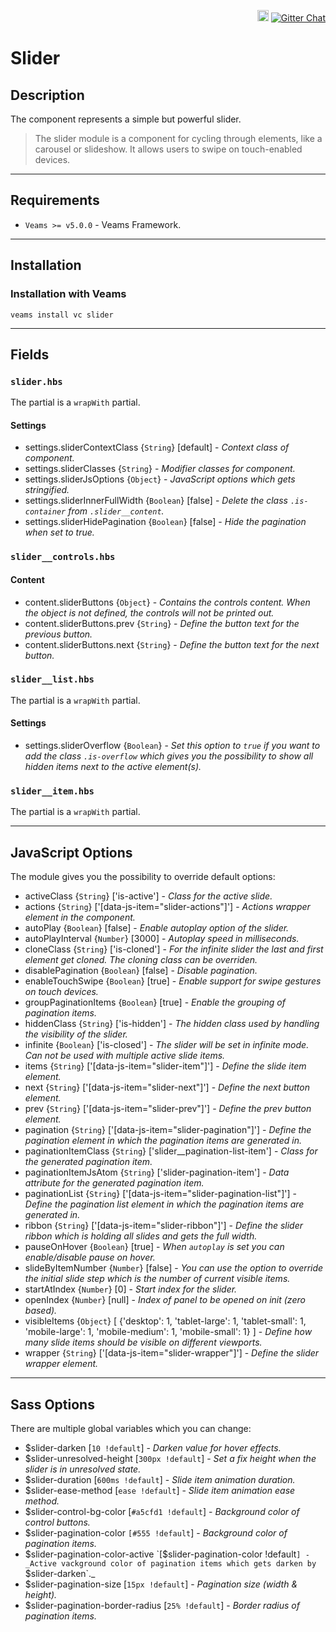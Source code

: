 <p align='right'>
    <a href="https://badge.fury.io/js/veams-component-slider"><img src="https://badge.fury.io/js/veams-component-slider.svg" alt="npm version" height="18"></a>
    <a href='https://gitter.im/Sebastian-Fitzner/Veams?utm_source=badge&utm_medium=badge&utm_campaign=pr-badge'><img src='https://badges.gitter.im/Sebastian-Fitzner/Veams.svg' alt='Gitter Chat' /></a>
</p>

# Slider

## Description

The component represents a simple but powerful slider. 

> The slider module is a component for cycling through elements, like a carousel or slideshow. It allows users to swipe on touch-enabled devices. 

----------

## Requirements
- `Veams >= v5.0.0` - Veams Framework.

-----------

## Installation 

### Installation with Veams

`veams install vc slider`

----------- 

## Fields

### `slider.hbs`

The partial is a `wrapWith` partial.

#### Settings
- settings.sliderContextClass {`String`} [default] - _Context class of component._
- settings.sliderClasses {`String`} - _Modifier classes for component._
- settings.sliderJsOptions {`Object`} - _JavaScript options which gets stringified._
- settings.sliderInnerFullWidth {`Boolean`} [false] - _Delete the class `.is-container` from `.slider__content`._
- settings.sliderHidePagination {`Boolean`} [false] - _Hide the pagination when set to true._

### `slider__controls.hbs`

#### Content
- content.sliderButtons {`Object`} - _Contains the controls content. When the object is not defined, the controls will not be printed out._
- content.sliderButtons.prev {`String`} - _Define the button text for the previous button._
- content.sliderButtons.next {`String`} - _Define the button text for the next button._

### `slider__list.hbs`

The partial is a `wrapWith` partial.

#### Settings
- settings.sliderOverflow {`Boolean`} - _Set this option to `true` if you want to add the class `.is-overflow` which gives you the possibility to show all hidden items next to the active element(s)._


### `slider__item.hbs`

The partial is a `wrapWith` partial.

-------------

## JavaScript Options

The module gives you the possibility to override default options: 

- activeClass {`String`} ['is-active'] - _Class for the active slide._
- actions {`String`} ['[data-js-item="slider-actions"]'] - _Actions wrapper element in the component._
- autoPlay {`Boolean`} [false] - _Enable autoplay option of the slider._
- autoPlayInterval {`Number`} [3000] - _Autoplay speed in milliseconds._
- cloneClass {`String`} ['is-cloned'] - _For the infinite slider the last and first element get cloned. The cloning class can be overriden._
- disablePagination {`Boolean`} [false] - _Disable pagination._
- enableTouchSwipe {`Boolean`} [true] - _Enable support for swipe gestures on touch devices._
- groupPaginationItems {`Boolean`} [true] - _Enable the grouping of pagination items._
- hiddenClass {`String`} ['is-hidden'] - _The hidden class used by handling the visibility of the slider._
- infinite {`Boolean`} ['is-closed'] - _The slider will be set in infinite mode. Can not be used with multiple active slide items._
- items {`String`} ['[data-js-item="slider-item"]'] - _Define the slide item element._
- next {`String`} ['[data-js-item="slider-next"]'] - _Define the next button element._
- prev {`String`} ['[data-js-item="slider-prev"]'] - _Define the prev button element._
- pagination {`String`} ['[data-js-item="slider-pagination"]'] - _Define the pagination element in which the pagination items are generated in._
- paginationItemClass {`String`} ['slider__pagination-list-item'] - _Class for the generated pagination item._
- paginationItemJsAtom {`String`} ['slider-pagination-item'] - _Data attribute for the generated pagination item._
- paginationList {`String`} ['[data-js-item="slider-pagination-list"]'] - _Define the pagination list element in which the pagination items are generated in._
- ribbon {`String`} ['[data-js-item="slider-ribbon"]'] - _Define the slider ribbon which is holding all slides and gets the full width._
- pauseOnHover {`Boolean`} [true] - _When `autoplay` is set you can enable/disable pause on hover._
- slideByItemNumber {`Number`} [false] - _You can use the option to override the initial slide step which is the number of current visible items._
- startAtIndex {`Number`} [0] - _Start index for the slider._
- openIndex {`Number`} [null] - _Index of panel to be opened on init (zero based)._
- visibleItems {`Object`} [ {'desktop': 1, 'tablet-large': 1, 'tablet-small': 1, 'mobile-large': 1, 'mobile-medium': 1, 'mobile-small': 1} ] - _Define how many slide items should be visible on different viewports._
- wrapper {`String`} ['[data-js-item="slider-wrapper"]'] - _Define the slider wrapper element._

------------

## Sass Options

There are multiple global variables which you can change: 
- $slider-darken [`10 !default`] - _Darken value for hover effects._
- $slider-unresolved-height [`300px !default`] - _Set a fix height when the slider is in unresolved state._
- $slider-duration [`600ms !default`] - _Slide item animation duration._
- $slider-ease-method [`ease !default`] - _Slide item animation ease method._
- $slider-control-bg-color [`#a5cfd1 !default`] - _Background color of control buttons._
- $slider-pagination-color `[#555 !default`] - _Background color of pagination items._
- $slider-pagination-color-active `[$slider-pagination-color !default`] - _Active vackground color of pagination items which gets darken by `$slider-darken`._
- $slider-pagination-size [`15px !default`] - _Pagination size (width & height)._
- $slider-pagination-border-radius [`25% !default`] - _Border radius of pagination items._